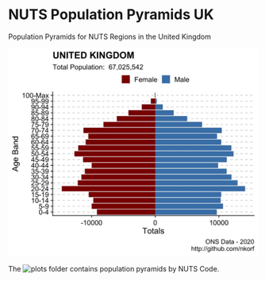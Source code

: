 # NUTS Population Pyramids UK 
Population Pyramids for NUTS Regions in the United Kingdom

![UK Population pyramid](plots/nuts_0/UK.jpeg?raw=true "UK Population Pyramid")

The ![plots](plots) folder contains population pyramids by NUTS Code. 

